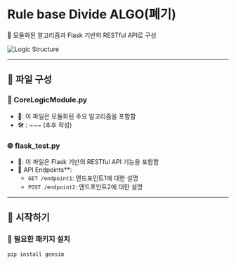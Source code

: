 # Rule base Divide ALGO(폐기)

📌 모듈화된 알고리즘과 Flask 기반의 RESTful API로 구성


![Logic Structure](https://github.com/S-SIRIUS/BoB-RESTful-API/assets/109223193/8b129b36-45f2-4128-9081-0f9f2df923f8)





---

## 📂 파일 구성

### 🧠 CoreLogicModule.py
- 📜: 이 파일은 모듈화된 주요 알고리즘을 포함함
- 🛠 : ~~~ (추후 작성)

### 🌐 flask_test.py
- 📜: 이 파일은 Flask 기반의 RESTful API 기능을 포함함
- 🔗 API Endpoints**: 
  - `GET /endpoint1`: 엔드포인트1에 대한 설명
  - `POST /endpoint2`: 엔드포인트2에 대한 설명

---

## 🚀 시작하기

### 🔧 필요한 패키지 설치
```bash
pip install gensim
